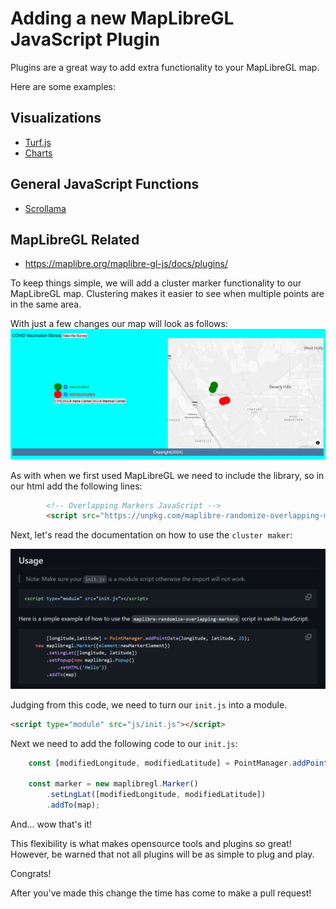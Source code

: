 
# Adding a new MapLibreGL JavaScript Plugin

Plugins are a great way to add extra functionality to your MapLibreGL map.

Here are some examples:

## Visualizations
- [Turf.js](https://turfjs.org/)
- [Charts](https://www.chartjs.org/docs/latest/samples/bar/vertical.html)

## General JavaScript Functions
- [Scrollama](https://russellsamora.github.io/scrollama/sticky-side/)

## MapLibreGL Related

- https://maplibre.org/maplibre-gl-js/docs/plugins/

To keep things simple, we will add a cluster marker functionality to our MapLibreGL map. Clustering makes it easier to see when multiple points are in the same area.

With just a few changes our map will look as follows:
![alt text](media/image.png)

As with when we first used MapLibreGL we need to include the library, so in our html add the following lines:

```html title="index.html"
        <!-- Overlapping Markers JavaScript -->
		<script src="https://unpkg.com/maplibre-randomize-overlapping-markers/dist/bundle.js"></script>
```	

Next, let's read the documentation on how to use the `cluster maker`:

![alt text](media/image-1.png)

Judging from this code, we need to turn our `init.js` into a module.

```html
<script type="module" src="js/init.js"></script>
```

Next we need to add the following code to our `init.js`:

```js title="js/init.js"
	const [modifiedLongitude, modifiedLatitude] = PointManager.addPointData(longitude, latitude, 25);

	const marker = new maplibregl.Marker()
		.setLngLat([modifiedLongitude, modifiedLatitude])
		.addTo(map);
```

And... wow that's it!

This flexibility is what makes opensource tools and plugins so great! However, be warned that not all plugins will be as simple to plug and play.

Congrats!

After you've made this change the time has come to make a pull request!